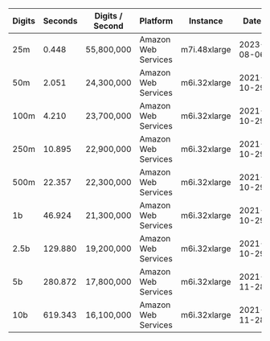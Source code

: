 | Digits | Seconds | Digits / Second | Platform | Instance | Date | Files |
| ------ | ------- | --------------- | -------- | -------- | ---- | ----- |
| 25m | 0.448 | 55,800,000 | Amazon Web Services | m7i.48xlarge | 2023-08-06 | [cfg](../Amazon%20Web%20Services/m7i.48xlarge/Zeta%283%29%20-%20Apery%27s%20Constant%20%5Baz%5D/Zeta%283%29%20-%2020230806-122135.cfg) [out](../Amazon%20Web%20Services/m7i.48xlarge/Zeta%283%29%20-%20Apery%27s%20Constant%20%5Baz%5D/Zeta%283%29%20-%2020230806-122135.out) [txt](../Amazon%20Web%20Services/m7i.48xlarge/Zeta%283%29%20-%20Apery%27s%20Constant%20%5Baz%5D/Zeta%283%29%20-%2020230806-122135.txt) |
| 50m | 2.051 | 24,300,000 | Amazon Web Services | m6i.32xlarge | 2021-10-29 | [cfg](../Amazon%20Web%20Services/m6i.32xlarge/Zeta%283%29%20-%20Apery%27s%20Constant%20%5Baz%5D/Zeta%283%29%20-%2020211029-163418.cfg) [out](../Amazon%20Web%20Services/m6i.32xlarge/Zeta%283%29%20-%20Apery%27s%20Constant%20%5Baz%5D/Zeta%283%29%20-%2020211029-163418.out) [txt](../Amazon%20Web%20Services/m6i.32xlarge/Zeta%283%29%20-%20Apery%27s%20Constant%20%5Baz%5D/Zeta%283%29%20-%2020211029-163418.txt) |
| 100m | 4.210 | 23,700,000 | Amazon Web Services | m6i.32xlarge | 2021-10-29 | [cfg](../Amazon%20Web%20Services/m6i.32xlarge/Zeta%283%29%20-%20Apery%27s%20Constant%20%5Baz%5D/Zeta%283%29%20-%2020211029-163430.cfg) [out](../Amazon%20Web%20Services/m6i.32xlarge/Zeta%283%29%20-%20Apery%27s%20Constant%20%5Baz%5D/Zeta%283%29%20-%2020211029-163430.out) [txt](../Amazon%20Web%20Services/m6i.32xlarge/Zeta%283%29%20-%20Apery%27s%20Constant%20%5Baz%5D/Zeta%283%29%20-%2020211029-163430.txt) |
| 250m | 10.895 | 22,900,000 | Amazon Web Services | m6i.32xlarge | 2021-10-29 | [cfg](../Amazon%20Web%20Services/m6i.32xlarge/Zeta%283%29%20-%20Apery%27s%20Constant%20%5Baz%5D/Zeta%283%29%20-%2020211029-163450.cfg) [out](../Amazon%20Web%20Services/m6i.32xlarge/Zeta%283%29%20-%20Apery%27s%20Constant%20%5Baz%5D/Zeta%283%29%20-%2020211029-163450.out) [txt](../Amazon%20Web%20Services/m6i.32xlarge/Zeta%283%29%20-%20Apery%27s%20Constant%20%5Baz%5D/Zeta%283%29%20-%2020211029-163450.txt) |
| 500m | 22.357 | 22,300,000 | Amazon Web Services | m6i.32xlarge | 2021-10-29 | [cfg](../Amazon%20Web%20Services/m6i.32xlarge/Zeta%283%29%20-%20Apery%27s%20Constant%20%5Baz%5D/Zeta%283%29%20-%2020211029-175321.cfg) [out](../Amazon%20Web%20Services/m6i.32xlarge/Zeta%283%29%20-%20Apery%27s%20Constant%20%5Baz%5D/Zeta%283%29%20-%2020211029-175321.out) [txt](../Amazon%20Web%20Services/m6i.32xlarge/Zeta%283%29%20-%20Apery%27s%20Constant%20%5Baz%5D/Zeta%283%29%20-%2020211029-175321.txt) |
| 1b | 46.924 | 21,300,000 | Amazon Web Services | m6i.32xlarge | 2021-10-29 | [cfg](../Amazon%20Web%20Services/m6i.32xlarge/Zeta%283%29%20-%20Apery%27s%20Constant%20%5Baz%5D/Zeta%283%29%20-%2020211029-175412.cfg) [out](../Amazon%20Web%20Services/m6i.32xlarge/Zeta%283%29%20-%20Apery%27s%20Constant%20%5Baz%5D/Zeta%283%29%20-%2020211029-175412.out) [txt](../Amazon%20Web%20Services/m6i.32xlarge/Zeta%283%29%20-%20Apery%27s%20Constant%20%5Baz%5D/Zeta%283%29%20-%2020211029-175412.txt) |
| 2.5b | 129.880 | 19,200,000 | Amazon Web Services | m6i.32xlarge | 2021-10-29 | [cfg](../Amazon%20Web%20Services/m6i.32xlarge/Zeta%283%29%20-%20Apery%27s%20Constant%20%5Baz%5D/Zeta%283%29%20-%2020211029-213155.cfg) [out](../Amazon%20Web%20Services/m6i.32xlarge/Zeta%283%29%20-%20Apery%27s%20Constant%20%5Baz%5D/Zeta%283%29%20-%2020211029-213155.out) [txt](../Amazon%20Web%20Services/m6i.32xlarge/Zeta%283%29%20-%20Apery%27s%20Constant%20%5Baz%5D/Zeta%283%29%20-%2020211029-213155.txt) |
| 5b | 280.872 | 17,800,000 | Amazon Web Services | m6i.32xlarge | 2021-11-28 | [cfg](../Amazon%20Web%20Services/m6i.32xlarge/Zeta%283%29%20-%20Apery%27s%20Constant%20%5Baz%5D/Zeta%283%29%20-%2020211128-113223.cfg) [out](../Amazon%20Web%20Services/m6i.32xlarge/Zeta%283%29%20-%20Apery%27s%20Constant%20%5Baz%5D/Zeta%283%29%20-%2020211128-113223.out) [txt](../Amazon%20Web%20Services/m6i.32xlarge/Zeta%283%29%20-%20Apery%27s%20Constant%20%5Baz%5D/Zeta%283%29%20-%2020211128-113223.txt) |
| 10b | 619.343 | 16,100,000 | Amazon Web Services | m6i.32xlarge | 2021-11-28 | [cfg](../Amazon%20Web%20Services/m6i.32xlarge/Zeta%283%29%20-%20Apery%27s%20Constant%20%5Baz%5D/Zeta%283%29%20-%2020211128-183837.cfg) [out](../Amazon%20Web%20Services/m6i.32xlarge/Zeta%283%29%20-%20Apery%27s%20Constant%20%5Baz%5D/Zeta%283%29%20-%2020211128-183837.out) [txt](../Amazon%20Web%20Services/m6i.32xlarge/Zeta%283%29%20-%20Apery%27s%20Constant%20%5Baz%5D/Zeta%283%29%20-%2020211128-183837.txt) |
